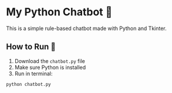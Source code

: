 # My Python Chatbot 🤖

This is a simple rule-based chatbot made with Python and Tkinter.

## How to Run 🚀

1. Download the `chatbot.py` file
2. Make sure Python is installed
3. Run in terminal:
```bash
python chatbot.py
